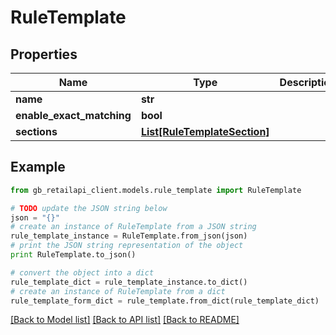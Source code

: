 # RuleTemplate


## Properties
Name | Type | Description | Notes
------------ | ------------- | ------------- | -------------
**name** | **str** |  | 
**enable_exact_matching** | **bool** |  | 
**sections** | [**List[RuleTemplateSection]**](RuleTemplateSection.md) |  | 

## Example

```python
from gb_retailapi_client.models.rule_template import RuleTemplate

# TODO update the JSON string below
json = "{}"
# create an instance of RuleTemplate from a JSON string
rule_template_instance = RuleTemplate.from_json(json)
# print the JSON string representation of the object
print RuleTemplate.to_json()

# convert the object into a dict
rule_template_dict = rule_template_instance.to_dict()
# create an instance of RuleTemplate from a dict
rule_template_form_dict = rule_template.from_dict(rule_template_dict)
```
[[Back to Model list]](../README.md#documentation-for-models) [[Back to API list]](../README.md#documentation-for-api-endpoints) [[Back to README]](../README.md)


